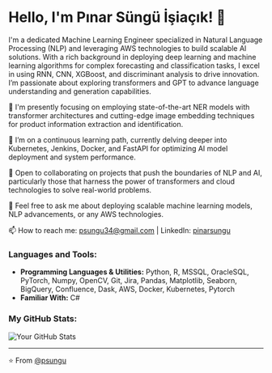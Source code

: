 # Hello, I'm Pınar Süngü İşiaçık! 👋

I'm a dedicated Machine Learning Engineer specialized in Natural Language Processing (NLP) and leveraging AWS technologies to build scalable AI solutions. With a rich background in deploying deep learning and machine learning algorithms for complex forecasting and classification tasks, I excel in using RNN, CNN, XGBoost, and discriminant analysis to drive innovation. I’m passionate about exploring transformers and GPT to advance language understanding and generation capabilities.

🔭 I'm presently focusing on employing state-of-the-art NER models with transformer architectures and cutting-edge image embedding techniques for product information extraction and identification.

🌱 I’m on a continuous learning path, currently delving deeper into Kubernetes, Jenkins, Docker, and FastAPI for optimizing AI model deployment and system performance.

👯 Open to collaborating on projects that push the boundaries of NLP and AI, particularly those that harness the power of transformers and cloud technologies to solve real-world problems.

💬 Feel free to ask me about deploying scalable machine learning models, NLP advancements, or any AWS technologies.

📫 How to reach me: psungu34@gmail.com | LinkedIn: [pinarsungu](https://linkedin.com/in/pinarsungu)

### Languages and Tools:
- **Programming Languages & Utilities:** Python, R, MSSQL, OracleSQL, PyTorch, Numpy, OpenCV, Git, Jira, Pandas, Matplotlib, Seaborn, BigQuery, Confluence, Dask, AWS, Docker, Kubernetes, Pytorch
- **Familiar With:** C#

### My GitHub Stats:
![Your GitHub Stats](https://github-readme-stats.vercel.app/api?username=psungu&show_icons=true&theme=radical)


---

⭐️ From [@psungu](https://github.com/psungu)
